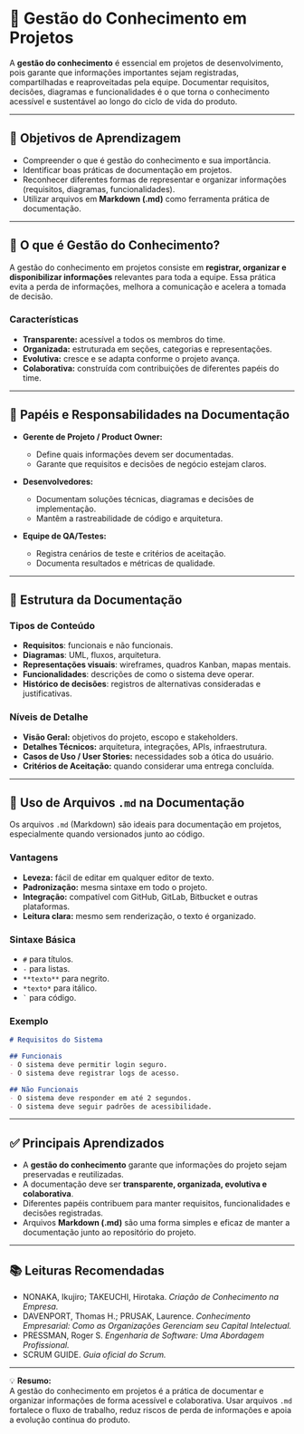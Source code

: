 # 📘 Gestão do Conhecimento em Projetos

A **gestão do conhecimento** é essencial em projetos de desenvolvimento, pois garante que informações importantes sejam registradas, compartilhadas e reaproveitadas pela equipe. Documentar requisitos, decisões, diagramas e funcionalidades é o que torna o conhecimento acessível e sustentável ao longo do ciclo de vida do produto.

---

## 🎯 Objetivos de Aprendizagem

- Compreender o que é gestão do conhecimento e sua importância.  
- Identificar boas práticas de documentação em projetos.  
- Reconhecer diferentes formas de representar e organizar informações (requisitos, diagramas, funcionalidades).  
- Utilizar arquivos em **Markdown (.md)** como ferramenta prática de documentação.  

---

## 🔎 O que é Gestão do Conhecimento?

A gestão do conhecimento em projetos consiste em **registrar, organizar e disponibilizar informações** relevantes para toda a equipe. Essa prática evita a perda de informações, melhora a comunicação e acelera a tomada de decisão.  

### Características
- **Transparente:** acessível a todos os membros do time.  
- **Organizada:** estruturada em seções, categorias e representações.  
- **Evolutiva:** cresce e se adapta conforme o projeto avança.  
- **Colaborativa:** construída com contribuições de diferentes papéis do time.  

---

## 👥 Papéis e Responsabilidades na Documentação

- **Gerente de Projeto / Product Owner:**  
  - Define quais informações devem ser documentadas.  
  - Garante que requisitos e decisões de negócio estejam claros.  

- **Desenvolvedores:**  
  - Documentam soluções técnicas, diagramas e decisões de implementação.  
  - Mantêm a rastreabilidade de código e arquitetura.  

- **Equipe de QA/Testes:**  
  - Registra cenários de teste e critérios de aceitação.  
  - Documenta resultados e métricas de qualidade.  

---

## 🧩 Estrutura da Documentação

### Tipos de Conteúdo
- **Requisitos**: funcionais e não funcionais.  
- **Diagramas**: UML, fluxos, arquitetura.  
- **Representações visuais**: wireframes, quadros Kanban, mapas mentais.  
- **Funcionalidades**: descrições de como o sistema deve operar.  
- **Histórico de decisões**: registros de alternativas consideradas e justificativas.  

### Níveis de Detalhe
- **Visão Geral:** objetivos do projeto, escopo e stakeholders.  
- **Detalhes Técnicos:** arquitetura, integrações, APIs, infraestrutura.  
- **Casos de Uso / User Stories:** necessidades sob a ótica do usuário.  
- **Critérios de Aceitação:** quando considerar uma entrega concluída.  

---

## 📝 Uso de Arquivos `.md` na Documentação

Os arquivos `.md` (Markdown) são ideais para documentação em projetos, especialmente quando versionados junto ao código.  

### Vantagens
- **Leveza:** fácil de editar em qualquer editor de texto.  
- **Padronização:** mesma sintaxe em todo o projeto.  
- **Integração:** compatível com GitHub, GitLab, Bitbucket e outras plataformas.  
- **Leitura clara:** mesmo sem renderização, o texto é organizado.  

### Sintaxe Básica
- `#` para títulos.  
- `-` para listas.  
- `**texto**` para negrito.  
- `*texto*` para itálico.  
- `` ` `` para código.  

### Exemplo
```md
# Requisitos do Sistema

## Funcionais
- O sistema deve permitir login seguro.
- O sistema deve registrar logs de acesso.

## Não Funcionais
- O sistema deve responder em até 2 segundos.
- O sistema deve seguir padrões de acessibilidade.
```

---

## ✅ Principais Aprendizados

- A **gestão do conhecimento** garante que informações do projeto sejam preservadas e reutilizadas.  
- A documentação deve ser **transparente, organizada, evolutiva e colaborativa**.  
- Diferentes papéis contribuem para manter requisitos, funcionalidades e decisões registradas.  
- Arquivos **Markdown (.md)** são uma forma simples e eficaz de manter a documentação junto ao repositório do projeto.  

---

## 📚 Leituras Recomendadas

- NONAKA, Ikujiro; TAKEUCHI, Hirotaka. *Criação de Conhecimento na Empresa.*  
- DAVENPORT, Thomas H.; PRUSAK, Laurence. *Conhecimento Empresarial: Como as Organizações Gerenciam seu Capital Intelectual.*  
- PRESSMAN, Roger S. *Engenharia de Software: Uma Abordagem Profissional.*  
- SCRUM GUIDE. *Guia oficial do Scrum.*  

---

💡 **Resumo:**  
A gestão do conhecimento em projetos é a prática de documentar e organizar informações de forma acessível e colaborativa. Usar arquivos `.md` fortalece o fluxo de trabalho, reduz riscos de perda de informações e apoia a evolução contínua do produto.  
